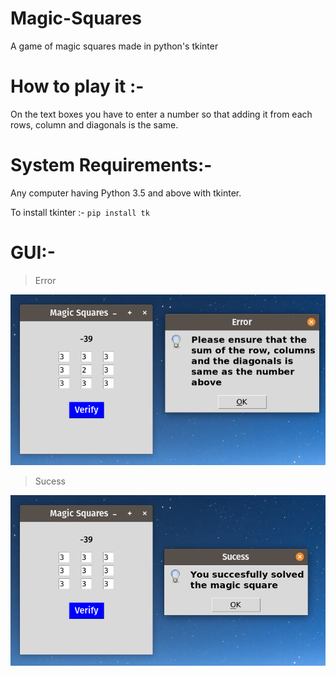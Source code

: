 # Magic-Squares
A game of magic squares made in python's tkinter
# How to play it :- 

On the text boxes you have to enter a number so that adding it from each rows, column and diagonals is the same.

# System Requirements:-

Any computer having Python 3.5 and above with tkinter.

To install tkinter :- `pip install tk`

# GUI:-

> Error

![master](Error.png)

> Sucess

![master](Sucess.png)
